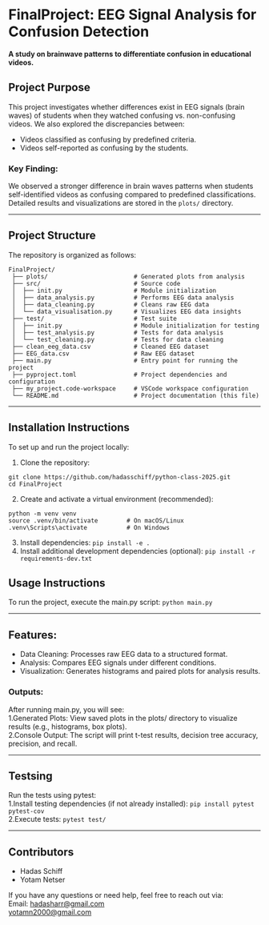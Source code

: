 # FinalProject: EEG Signal Analysis for Confusion Detection
**A study on brainwave patterns to differentiate confusion in educational videos.**

## Project Purpose
This project investigates whether differences exist in EEG signals (brain waves) of students when they watched confusing vs. non-confusing videos.
We also explored the discrepancies between:
* Videos classified as confusing by predefined criteria.
* Videos self-reported as confusing by the students.

### Key Finding:
We observed a stronger difference in brain waves patterns when students self-identified videos as confusing compared to predefined classifications.
Detailed results and visualizations are stored in the `plots/` directory.

---

## Project Structure
The repository is organized as follows:

```
FinalProject/
 ├── plots/                        # Generated plots from analysis 
 ├── src/                          # Source code 
 │  ├── init.py                    # Module initialization 
 │  ├── data_analysis.py           # Performs EEG data analysis 
 │  ├── data_cleaning.py           # Cleans raw EEG data 
 │  └── data_visualisation.py      # Visualizes EEG data insights 
 ├── test/                         # Test suite 
 │  ├── init.py                    # Module initialization for testing 
 │  ├── test_analysis.py           # Tests for data analysis 
 │  └── test_cleaning.py           # Tests for data cleaning 
 ├── clean_eeg_data.csv            # Cleaned EEG dataset 
 ├── EEG_data.csv                  # Raw EEG dataset 
 ├── main.py                       # Entry point for running the project 
 ├── pyproject.toml                # Project dependencies and configuration 
 ├── my_project.code-workspace     # VSCode workspace configuration 
 └── README.md                     # Project documentation (this file)
```
---

## Installation Instructions
To set up and run the project locally:
1. Clone the repository:
```
git clone https://github.com/hadasschiff/python-class-2025.git
cd FinalProject
```
2. Create and activate a virtual environment (recommended):
``` 
python -m venv venv
source .venv/bin/activate        # On macOS/Linux
.venv\Scripts\activate           # On Windows
```
3. Install dependencies:
`pip install -e .`
4. Install additional development dependencies (optional):
`pip install -r requirements-dev.txt`

## Usage Instructions
To run the project, execute the main.py script:
`python main.py`

---

## Features:
* Data Cleaning: Processes raw EEG data to a structured format.
* Analysis: Compares EEG signals under different conditions.
* Visualization: Generates histograms and paired plots for analysis results.

### Outputs:
After running main.py, you will see:  
1.Generated Plots: View saved plots in the plots/ directory to visualize results (e.g., histograms, box plots).  
2.Console Output: The script will print t-test results, decision tree accuracy, precision, and recall.

---

## Testsing
Run the tests using pytest:  
1.Install testing dependencies (if not already installed):
`pip install pytest pytest-cov`  
2.Execute tests:
`pytest test/`

---

## Contributors
* Hadas Schiff
* Yotam Netser 

If you have any questions or need help, feel free to reach out via:  
Email: hadasharr@gmail.com  
 yotamn2000@gmail.com  